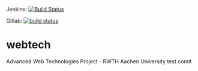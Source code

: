 Jenkins: [![Build Status](http://jenkins.shahriar.io/buildStatus/icon?job=rabatt)](http://jenkins.shahriar.io/job/rabatt/)

Gitlab: [![build status](https://gitlab.com/aliariff/rabatt/badges/master/build.svg)](https://gitlab.com/aliariff/rabatt/commits/master)

# webtech
Advanced Web Technologies Project - RWTH Aachen University
test comit
